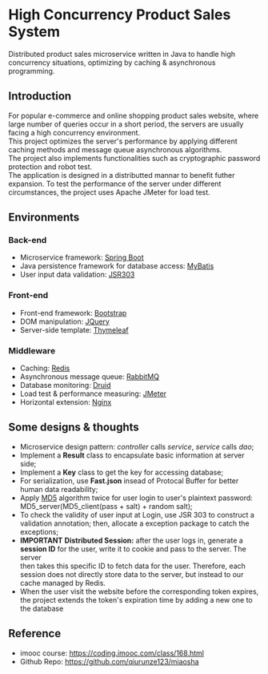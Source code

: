 # High Concurrency Product Sales System
Distributed product sales microservice written in Java to handle high concurrency situations, optimizing by caching & asynchronous programming.

## Introduction
For popular e-commerce and online shopping product sales website, where large number of queries occur in a short period, the servers are usually facing a high concurrency environment. <br/>
This project optimizes the server's performance by applying different caching methods and message queue asynchronous algorithms. <br/>
The project also implements functionalities such as cryptographic password protection and robot test. <br/>
The application is designed in a distributted mannar to benefit futher expansion.
To test the performance of the server under different circumstances, the project uses Apache JMeter for load test. <br/>


## Environments
### Back-end
* Microservice framework: [Spring Boot](https://spring.io)
* Java persistence framework for database access: [MyBatis](https://blog.mybatis.org)
* User input data validation: [JSR303](https://beanvalidation.org/1.0/spec/)

### Front-end
* Front-end framework: [Bootstrap](https://getbootstrap.com)
* DOM manipulation: [JQuery](https://jquery.com)
* Server-side template: [Thymeleaf](https://www.thymeleaf.org)

### Middleware
* Caching: [Redis](https://redis.io)
* Asynchronous message queue: [RabbitMQ](https://www.rabbitmq.com)
* Database monitoring: [Druid](https://druid.apache.org)
* Load test & performance measuring: [JMeter](https://jmeter.apache.org)
* Horizontal extension: [Nginx](https://www.nginx.com)


## Some designs & thoughts
* Microservice design pattern: *controller* calls *service*, *service* calls *dao*;
* Implement a **Result** class to encapsulate basic information at server side;
* Implement a **Key** class to get the key for accessing database;
* For serialization, use **Fast.json** insead of Protocal Buffer for better human data readability;
* Apply [MD5](https://en.wikipedia.org/wiki/MD5) algorithm twice for user login to user's plaintext password: MD5_server(MD5_client(pass + salt) + random salt);
* To check the validity of user input at Login, use JSR 303 to construct a validation annotation; then, allocate a exception package to catch the exceptions;
* **IMPORTANT** **Distributed Session:** after the user logs in, generate a **session ID** for the user, write it to cookie and pass to the server. The server<br/> then takes this specific ID to fetch data for the user. Therefore, each session does not directly store data to the server, but instead to our cache managed by Redis.
* When the user visit the website before the corresponding token expires, the project extends the token's expiration time by adding a new one to the database



## Reference
* imooc course: https://coding.imooc.com/class/168.html
* Github Repo: https://github.com/qiurunze123/miaosha
